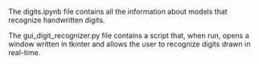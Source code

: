 The digits.ipynb file contains all the information about models that recognize handwritten digits.

The gui_digit_recognizer.py file contains a script that, when run, opens a window written in tkinter and allows the user to recognize digits drawn in real-time.
